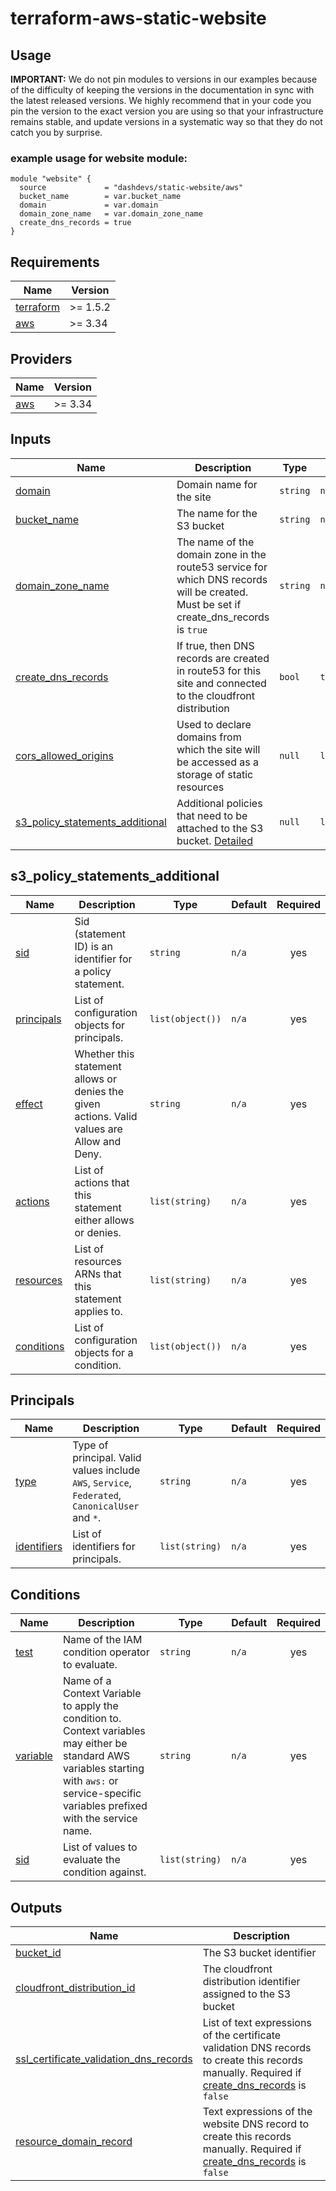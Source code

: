 # terraform-aws-static-website


## Usage


**IMPORTANT:** We do not pin modules to versions in our examples because of the
difficulty of keeping the versions in the documentation in sync with the latest released versions.
We highly recommend that in your code you pin the version to the exact version you are
using so that your infrastructure remains stable, and update versions in a
systematic way so that they do not catch you by surprise.

### example usage for website module:
```
module "website" {
  source             = "dashdevs/static-website/aws"
  bucket_name        = var.bucket_name
  domain             = var.domain
  domain_zone_name   = var.domain_zone_name
  create_dns_records = true
}

```


<!-- markdownlint-restore -->
<!-- markdownlint-disable -->
## Requirements

| Name | Version |
|------|---------|
| <a name="requirement_terraform"></a> [terraform](#requirement\_terraform) | >= 1.5.2 |
| <a name="requirement_aws"></a> [aws](#requirement\_aws) | >= 3.34 |

## Providers

| Name | Version |
|------|---------|
| <a name="provider_aws"></a> [aws](#provider\_aws) | >= 3.34 |


## Inputs

| Name | Description | Type | Default | Required |
|------|-------------|------|---------|:--------:|
| <a name="input_domain"></a> [domain](#input\_domain) | Domain name for the site | `string` | `n/a` | yes |
| <a name="input_bucket_name"></a> [bucket\_name](#input\_bucket\_name) | The name for the S3 bucket | `string` | `n/a` | yes |
| <a name="input_domain_zone_name"></a> [domain\_zone\_name](#input\_domain\_zone\_name) | The name of the domain zone in the route53 service for which DNS records will be created. Must be set if create_dns_records is `true` | `string` | `null` | no |
| <a name="input_create_dns_records"></a> [create\_dns\_records](#input\_create\_dns\_records) | If true, then DNS records are created in route53 for this site and connected to the cloudfront distribution | `bool` |`true`| no |
| <a name="input_cors_allowed_origins"></a> [cors\_allowed\_origins](#input\_cors\_allowed\_origins) | Used to declare domains from which the site will be accessed as a storage of static resources | `null` |`list(string)`| no |
| <a name="input_s3_policy_statements_additional"></a> [s3\_policy\_statements\_additional](#input\_s3\_policy\_statements\_additional) | Additional policies that need to be attached to the S3 bucket. [Detailed](#s3\_policy\_statements\_additional)| `null` | `list(object)`| no |

## s3_policy_statements_additional 

| Name | Description | Type | Default | Required |
|------|-------------|------|---------|:--------:|
| <a name="statement_sid"></a> [sid](#statement\_sid) | Sid (statement ID) is an identifier for a policy statement. | `string` | `n/a` | yes |
| <a name="statement_principals"></a> [principals](#statement\_principals) | List of configuration objects for principals. | `list(object())` | `n/a` | yes |
| <a name="statement_effect"></a> [effect](#statement\_effect) | Whether this statement allows or denies the given actions. Valid values are Allow and Deny. | `string` | `n/a` | yes |
| <a name="statement_actions"></a> [actions](#statement\_actions) | List of actions that this statement either allows or denies. | `list(string)` | `n/a` | yes |
| <a name="statement_resources"></a> [resources](#statement\_resources) | List of resources ARNs that this statement applies to. | `list(string)` | `n/a` | yes |
| <a name="statement_conditions"></a> [conditions](#statement\_conditions) | List of configuration objects for a condition. | `list(object())` | `n/a` | yes |


## Principals

| Name | Description | Type | Default | Required |
|------|-------------|------|---------|:--------:|
| <a name="principal_type"></a> [type](#principal\_type) | Type of principal. Valid values include `AWS`, `Service`, `Federated`, `CanonicalUser` and `*`. | `string` | `n/a` | yes |
| <a name="principal_identifiers"></a> [identifiers](#principal\_identifiers) | List of identifiers for principals. | `list(string)` | `n/a` | yes |


## Conditions

| Name | Description | Type | Default | Required |
|------|-------------|------|---------|:--------:|
| <a name="condition_test"></a> [test](#condition\_test) | Name of the IAM condition operator to evaluate. | `string` | `n/a` | yes |
| <a name="condition_variable"></a> [variable](#condition\_variable) | Name of a Context Variable to apply the condition to. Context variables may either be standard AWS variables starting with `aws:` or service-specific variables prefixed with the service name. | `string` | `n/a` | yes |
| <a name="condition_values"></a> [sid](#condition\_values) | List of values to evaluate the condition against. | `list(string)` | `n/a` | yes |

## Outputs

| Name | Description |
|------|-------------|
| <a name="output_bucket_id"></a> [bucket\_id](#output\_bucket\_id) | The S3 bucket identifier |
| <a name="output_cloudfront_distribution_id"></a> [cloudfront\_distribution\_id](#output\_cloudfront\_distribution\_id) | The cloudfront distribution identifier assigned to the S3 bucket |
| <a name="output_ssl_certificate_validation_dns_records"></a> [ssl\_certificate\_validation\_dns\_records](#output\_ssl\_certificate\_validation\_dns\_records) | List of text expressions of the certificate validation DNS records to create this records manually. Required if [create\_dns\_records](#input\_create\_dns\_records) is `false` |
| <a name="output_resource_domain_record"></a> [resource\_domain\_record](#output\_resource\_domain\_record) | Text expressions of the website DNS record to create this records manually. Required if [create\_dns\_records](#input\_create\_dns\_records) is `false` |